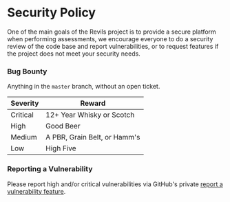# Security Policy

One of the main goals of the Revils project is to provide a secure platform when performing assessments, we encourage everyone to do a security review of the code base and report vulnerabilities, or to request features if the project does not meet your security needs.

### Bug Bounty

Anything in the `master` branch, without an open ticket.

| Severity | Reward  |
|---|---|
| Critical  |  12+ Year Whisky or Scotch |
|  High | Good Beer  |
|  Medium | A PBR, Grain Belt, or Hamm's  |
|  Low | High Five |

### Reporting a Vulnerability

Please report high and/or critical vulnerabilities via GitHub's private [report a vulnerability feature](https://github.com/BishopFox/revils/security/advisories).
